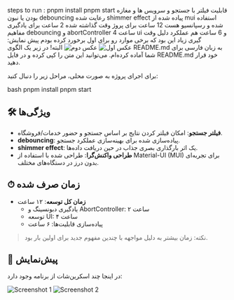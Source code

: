steps to run :
pnpm install
pnpm start
قابلیت فیلتر با جستجو و سرویس ها و مغازه بودن یا نبون
debouncing رعایت شده
shimmer effect پیاده شده
از mui استفاده شده و رسپانسیو هست
12 ساعت برای پروژ وقت گذاشته شده 
2 ساعت برای یادگیری مفاهیم debouncing و abortController
4 ساعت ui 
و 6 ساعت هم عملکرد
دلیل وقت گیری زیاد این بود که برخی موارد رو برای اول برخورد کرده بودم
پیش نمایش:
![عکس اول](1.png)
![عکس دوم](2.png)
البته! در زیر یک الگوی README.md به زبان فارسی برای شما آماده کرده‌ام. می‌توانید این متن را کپی کرده و در فایل README.md خود قرار دهید.


برای اجرای پروژه به صورت محلی، مراحل زیر را دنبال کنید:

bash
pnpm install
pnpm start

## 🛠 ویژگی‌ها

- **فیلتر جستجو**: امکان فیلتر کردن نتایج بر اساس جستجو و حضور خدمات/فروشگاه.
- **debouncing**: پیاده‌سازی شده برای بهینه‌سازی عملکرد جستجو.
- **shimmer effect**: یک اثر بارگذاری بصری جذاب در حین دریافت داده‌ها.
- **طراحی واکنش‌گرا**: طراحی شده با استفاده از Material-UI (MUI) برای تجربه‌ای بدون درز در دستگاه‌های مختلف.

## ⏱ زمان صرف شده

- **زمان کل توسعه**: ۱۲ ساعت
  - یادگیری دبونسینگ و AbortController: ۲ ساعت
  - توسعه UI: ۴ ساعت
  - پیاده‌سازی قابلیت‌ها: ۶ ساعت

> نکته: زمان بیشتر به دلیل مواجهه با چندین مفهوم جدید برای اولین بار بود.

## 📸 پیش‌نمایش

در اینجا چند اسکرین‌شات از برنامه وجود دارد:

![Screenshot 1](1.png)
![Screenshot 2](2.png)
